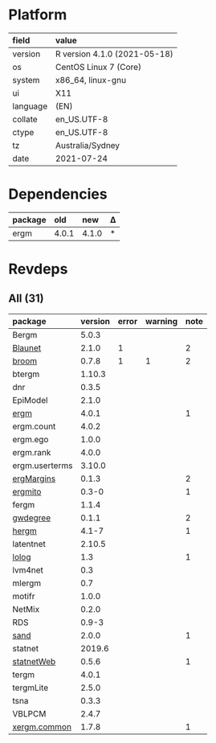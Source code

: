# Platform

|field    |value                        |
|:--------|:----------------------------|
|version  |R version 4.1.0 (2021-05-18) |
|os       |CentOS Linux 7 (Core)        |
|system   |x86_64, linux-gnu            |
|ui       |X11                          |
|language |(EN)                         |
|collate  |en_US.UTF-8                  |
|ctype    |en_US.UTF-8                  |
|tz       |Australia/Sydney             |
|date     |2021-07-24                   |

# Dependencies

|package |old   |new   |Δ  |
|:-------|:-----|:-----|:--|
|ergm    |4.0.1 |4.1.0 |*  |

# Revdeps

## All (31)

|package                                 |version |error |warning |note |
|:---------------------------------------|:-------|:-----|:-------|:----|
|Bergm                                   |5.0.3   |      |        |     |
|[Blaunet](problems.md#blaunet)          |2.1.0   |1     |        |2    |
|[broom](problems.md#broom)              |0.7.8   |1     |1       |2    |
|btergm                                  |1.10.3  |      |        |     |
|dnr                                     |0.3.5   |      |        |     |
|EpiModel                                |2.1.0   |      |        |     |
|[ergm](problems.md#ergm)                |4.0.1   |      |        |1    |
|ergm.count                              |4.0.2   |      |        |     |
|ergm.ego                                |1.0.0   |      |        |     |
|ergm.rank                               |4.0.0   |      |        |     |
|ergm.userterms                          |3.10.0  |      |        |     |
|[ergMargins](problems.md#ergmargins)    |0.1.3   |      |        |2    |
|[ergmito](problems.md#ergmito)          |0.3-0   |      |        |1    |
|fergm                                   |1.1.4   |      |        |     |
|[gwdegree](problems.md#gwdegree)        |0.1.1   |      |        |2    |
|[hergm](problems.md#hergm)              |4.1-7   |      |        |1    |
|latentnet                               |2.10.5  |      |        |     |
|[lolog](problems.md#lolog)              |1.3     |      |        |1    |
|lvm4net                                 |0.3     |      |        |     |
|mlergm                                  |0.7     |      |        |     |
|motifr                                  |1.0.0   |      |        |     |
|NetMix                                  |0.2.0   |      |        |     |
|RDS                                     |0.9-3   |      |        |     |
|[sand](problems.md#sand)                |2.0.0   |      |        |1    |
|statnet                                 |2019.6  |      |        |     |
|[statnetWeb](problems.md#statnetweb)    |0.5.6   |      |        |1    |
|tergm                                   |4.0.1   |      |        |     |
|tergmLite                               |2.5.0   |      |        |     |
|tsna                                    |0.3.3   |      |        |     |
|VBLPCM                                  |2.4.7   |      |        |     |
|[xergm.common](problems.md#xergmcommon) |1.7.8   |      |        |1    |

